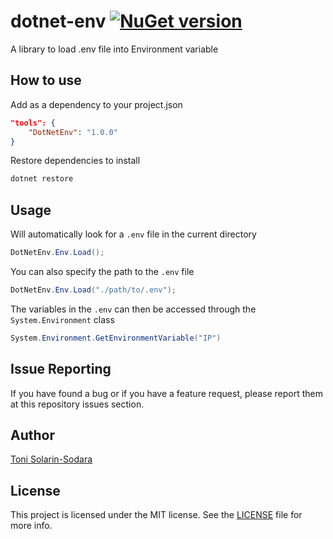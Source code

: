 # dotnet-env [![NuGet version](https://badge.fury.io/nu/DotNetEnv.svg)](https://www.nuget.org/packages/DotNetEnv)

A library to load .env file into Environment variable

## How to use
Add as a dependency to your project.json
```json
"tools": {
    "DotNetEnv": "1.0.0"
}
```
Restore dependencies to install
```bash
dotnet restore
```

## Usage

Will automatically look for a `.env` file in the current directory
```csharp
DotNetEnv.Env.Load();
```

You can also specify the path to the `.env` file
```csharp
DotNetEnv.Env.Load("./path/to/.env");
```

The variables in the `.env` can then be accessed through the `System.Environment` class
```csharp
System.Environment.GetEnvironmentVariable("IP")
```

## Issue Reporting

If you have found a bug or if you have a feature request, please report them at this repository issues section.

## Author

[Toni Solarin-Sodara](https://github.com/tsolarin)

## License

This project is licensed under the MIT license. See the [LICENSE](LICENSE) file for more info.